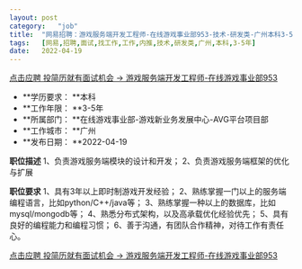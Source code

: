 ```yaml
---
layout:	post
category:	"job"
title:	"网易招聘：游戏服务端开发工程师-在线游戏事业部953-技术-研发类-广州本科3-5年"
tags:	[网易,招聘,面试,找工作,工作,内推,技术,研发类,广州,本科,3-5年]
date:	2022-04-19
---
```


[点击应聘 投简历就有面试机会 -> 游戏服务端开发工程师-在线游戏事业部953](http://mobile.bole.netease.com/bole/boleDetail?id=36017&employeeId=346f03c3cda5f04c&key=all)



- **学历要求： **本科
- **工作年限： **3-5年
- **所属部门： **在线游戏事业部-游戏新业务发展中心-AVG平台项目部
- **工作城市： **广州
- **发布日期： **2022-04-19



**职位描述**
1、负责游戏服务端模块的设计和开发；
2、负责游戏服务端框架的优化与扩展



**职位要求**
1、具有3年以上即时制游戏开发经验；
2、熟练掌握一门以上的服务端编程语言，比如python/C++/java等；
3、熟练掌握一种以上的数据库，比如mysql/mongodb等；
4、熟悉分布式架构，以及高承载优化经验优先；
5、具有良好的编程能力和编程习惯；
6、善于沟通，有团队合作精神，对待工作有责任心。



[点击应聘 投简历就有面试机会 -> 游戏服务端开发工程师-在线游戏事业部953](http://mobile.bole.netease.com/bole/boleDetail?id=36017&employeeId=346f03c3cda5f04c&key=all)